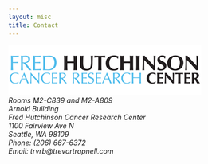```yaml
---
layout: misc
title: Contact
---
```


<img src="/images/fhcrc-logo.png"/>

<address>
  Rooms M2-C839 and M2-A809<br>
  Arnold Building<br>
  Fred Hutchinson Cancer Research Center<br>
  1100 Fairview Ave N<br>
  Seattle, WA 98109<br>
  Phone: (206) 667-6372<br>
  Email: trvrb<span style="display:none">obfuscate</span>@trevortrapnell.com
</address>

